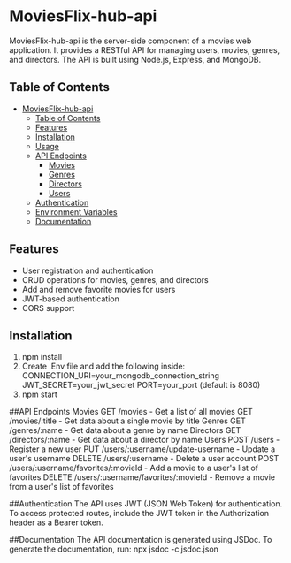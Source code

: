 # MoviesFlix-hub-api

MoviesFlix-hub-api is the server-side component of a movies web application. It provides a RESTful API for managing users, movies, genres, and directors. The API is built using Node.js, Express, and MongoDB.

## Table of Contents

- [MoviesFlix-hub-api](#moviesflix-hub-api)
  - [Table of Contents](#table-of-contents)
  - [Features](#features)
  - [Installation](#installation)
  - [Usage](#usage)
  - [API Endpoints](#api-endpoints)
    - [Movies](#movies)
    - [Genres](#genres)
    - [Directors](#directors)
    - [Users](#users)
  - [Authentication](#authentication)
  - [Environment Variables](#environment-variables)
  - [Documentation](#documentation)

## Features

- User registration and authentication
- CRUD operations for movies, genres, and directors
- Add and remove favorite movies for users
- JWT-based authentication
- CORS support

## Installation
1. npm install
2. Create .Env file and add the following inside: 
 CONNECTION_URI=your_mongodb_connection_string
JWT_SECRET=your_jwt_secret
PORT=your_port (default is 8080)
3. npm start

##API Endpoints
Movies
GET /movies - Get a list of all movies
GET /movies/:title - Get data about a single movie by title
Genres
GET /genres/:name - Get data about a genre by name
Directors
GET /directors/:name - Get data about a director by name
Users
POST /users - Register a new user
PUT /users/:username/update-username - Update a user's username
DELETE /users/:username - Delete a user account
POST /users/:username/favorites/:movieId - Add a movie to a user's list of favorites
DELETE /users/:username/favorites/:movieId - Remove a movie from a user's list of favorites

##Authentication
The API uses JWT (JSON Web Token) for authentication. To access protected routes, include the JWT token in the Authorization header as a Bearer token.


##Documentation
The API documentation is generated using JSDoc. To generate the documentation, run: npx jsdoc -c jsdoc.json

